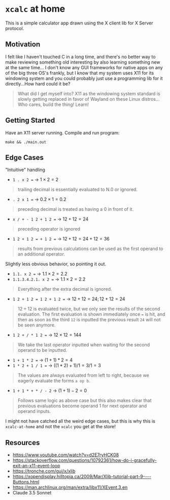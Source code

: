 # `xcalc` at home

This is a simple calculator app drawn using the X client lib for X Server protocol.

## Motivation
I felt like I haven't touched C in a long time, and there's no better way to make
reviewing something old interesting by also learning something new at the same time...
I don't know any GUI frameworks for native apps on any of the big three OS's frankly, but I know that 
my system uses X11 for its windowing system and you could probably just use a programming lib
for it directly...How hard could it be?

> What did I get myself into? X11 as the windowing system standard is slowly getting replaced in favor of Wayland on these Linux distros...
> Who cares, build the thing! Learn!

## Getting Started

Have an X11 server running. Compile and run program:
```
make && ./main.out
```

## Edge Cases
"Intuitive" handling
- `1 . x 2 =` -> $1 \times 2 = 2$
> trailing decimal is essentially evaluated to N.0 or ignored.

- `. 2 x 1 =` -> $0.2 \times 1 = 0.2$
> preceding decimal is treated as having a 0 in front of it.

- `x / + - 1 2 + 1 2 =` -> $12 + 12 = 24$
> preceding operator is ignored

- `1 2 + 1 2 = + 1 2 =` -> $12 + 12 = 24 + 12 = 36$
> results from previous calculations can be used as the first operand to an additional operator.

Slightly less obvious behavior, so pointing it out.
- `1.1. x 2 =` -> $1.1 \times 2 = 2.2$
- `1.1.3.4.2.1. x 2 =` -> $1.1 \times 2 = 2.2$
> Everything after the extra decimal is ignored.

- `1 2 + 1 2 = 1 2 + 1 2 =` -> $12 + 12 = 24; 12 + 12 = 24$
> $12 + 12$ is evaluated twice, but we only see the results of the second evaluation.
> The first evaluation is shown immediately once `=` is hit, and then as soon as the third `12` is inputted
> the previous result `24` will not be seen anymore.

- `1 2 + / * 1 2 =` -> $12 \times 12 = 144$
> We take the last operator inputted when waiting for the second operand to be inputted.


- `1 + 1 * 2 =` -> $(1+1) * 2 = 4$
- `1 * 2 + 1 / 1 =` -> $((1 * 2) + 1) / 1 = 3 / 1 = 3$
> The values are always evaluated from left to right, because we eagerly evaluate the forms `a op b`.

- `1 + 1 * + * / - 2` -> $(1 + 1) - 2 = 0$
> Follows same logic as above case but this also makes clear that previous evaluations become operand 1 for next operator and operand inputs.

I might not have catched all the weird edge cases, but this is why this is `xcalc-at-home` and not the `xcalc` you get at the store!

## Resources
- https://www.youtube.com/watch?v=d2E7ryHCK08
- https://stackoverflow.com/questions/10792361/how-do-i-gracefully-exit-an-x11-event-loop
- https://tronche.com/gui/x/xlib
- https://xopendisplay.hilltopia.ca/2009/Mar/Xlib-tutorial-part-9----Buttons.html
- https://man.archlinux.org/man/extra/libx11/XEvent.3.en
- Claude 3.5 Sonnet 
